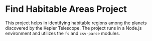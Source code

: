 # Find Habitable Areas Project

This project helps in identifying habitable regions among the planets discovered by the Kepler Telescope. The project runs in a Node.js environment and utilizes the `fs` and `csv-parse` modules.
